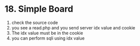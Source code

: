 # 18. Simple Board

1. check the source code
2. you see a read.php and you send server idx value and cookie
3. The idx value must be in the cookie
4. you can perform sqli using idx value

